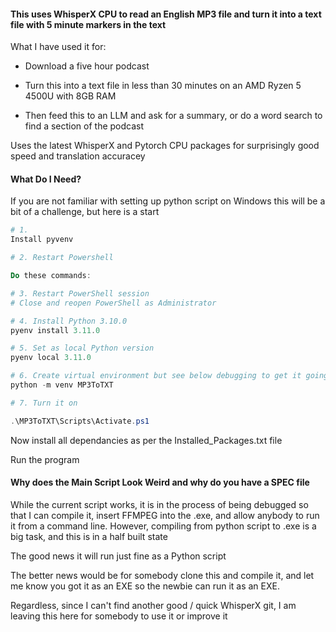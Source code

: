 #### This uses WhisperX CPU to read an English MP3 file and turn it into a text file with 5 minute markers in the text

What I have used it for:

* Download a five hour podcast

* Turn this into a text file in less than 30 minutes on an AMD Ryzen 5 4500U with 8GB RAM

* Then feed this to an LLM and ask for a summary, or do a word search to find a section of the podcast

Uses the latest WhisperX and Pytorch CPU packages for surprisingly good speed and translation accuracey

#### What Do I Need?

If you are not familiar with setting up python script on Windows this will be a bit of a challenge, but here is a start

```Powershell
# 1. 
Install pyvenv

# 2. Restart Powershell

Do these commands:

# 3. Restart PowerShell session
# Close and reopen PowerShell as Administrator

# 4. Install Python 3.10.0
pyenv install 3.11.0

# 5. Set as local Python version
pyenv local 3.11.0

# 6. Create virtual environment but see below debugging to get it going
python -m venv MP3ToTXT 

# 7. Turn it on

.\MP3ToTXT\Scripts\Activate.ps1
```

Now install all dependancies as per the Installed_Packages.txt file

Run the program

#### Why does the Main Script Look Weird and why do you have a SPEC file

While the current script works, it is in the process of being debugged so that I can compile it, insert FFMPEG into the .exe, and allow anybody to run it from a command line.  However, compiling from python script to .exe is a big task, and this is in a half built state

The good news it will run just fine as a Python script

The better news would be for somebody clone this and compile it, and let me know you got it as an EXE so the newbie can run it as an EXE.

Regardless, since I can't find another good / quick WhisperX git, I am leaving this here for somebody to use it or improve it
